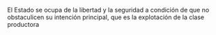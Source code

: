 El Estado se ocupa de la libertad y la seguridad a condición de que no obstaculicen su intención principal, que es la explotación de la clase productora
